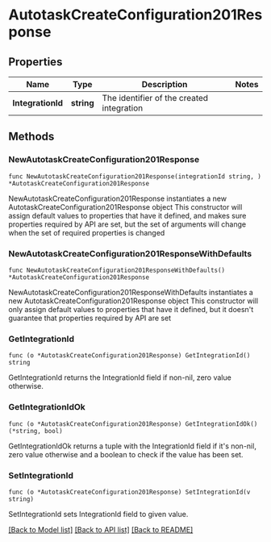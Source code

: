 # AutotaskCreateConfiguration201Response

## Properties

Name | Type | Description | Notes
------------ | ------------- | ------------- | -------------
**IntegrationId** | **string** | The identifier of the created integration | 

## Methods

### NewAutotaskCreateConfiguration201Response

`func NewAutotaskCreateConfiguration201Response(integrationId string, ) *AutotaskCreateConfiguration201Response`

NewAutotaskCreateConfiguration201Response instantiates a new AutotaskCreateConfiguration201Response object
This constructor will assign default values to properties that have it defined,
and makes sure properties required by API are set, but the set of arguments
will change when the set of required properties is changed

### NewAutotaskCreateConfiguration201ResponseWithDefaults

`func NewAutotaskCreateConfiguration201ResponseWithDefaults() *AutotaskCreateConfiguration201Response`

NewAutotaskCreateConfiguration201ResponseWithDefaults instantiates a new AutotaskCreateConfiguration201Response object
This constructor will only assign default values to properties that have it defined,
but it doesn't guarantee that properties required by API are set

### GetIntegrationId

`func (o *AutotaskCreateConfiguration201Response) GetIntegrationId() string`

GetIntegrationId returns the IntegrationId field if non-nil, zero value otherwise.

### GetIntegrationIdOk

`func (o *AutotaskCreateConfiguration201Response) GetIntegrationIdOk() (*string, bool)`

GetIntegrationIdOk returns a tuple with the IntegrationId field if it's non-nil, zero value otherwise
and a boolean to check if the value has been set.

### SetIntegrationId

`func (o *AutotaskCreateConfiguration201Response) SetIntegrationId(v string)`

SetIntegrationId sets IntegrationId field to given value.



[[Back to Model list]](../README.md#documentation-for-models) [[Back to API list]](../README.md#documentation-for-api-endpoints) [[Back to README]](../README.md)


